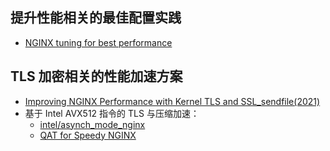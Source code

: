 ## 提升性能相关的最佳配置实践

- [NGINX tuning for best performance](https://github.com/denji/nginx-tuning)


## TLS 加密相关的性能加速方案

- [Improving NGINX Performance with Kernel TLS and SSL_sendfile(2021)](https://www.nginx.com/blog/improving-nginx-performance-with-kernel-tls/)
- 基于 Intel AVX512 指令的 TLS 与压缩加速：
    - [intel/asynch_mode_nginx](https://github.com/intel/asynch_mode_nginx/)
    - [QAT for Speedy NGINX](https://forum.level1techs.com/t/qat-for-speedy-nginx/203445)


